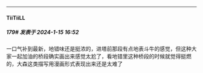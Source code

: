 
*****

####  TiiTiiLL  
##### 179#       发表于 2024-1-15 16:52

一口气补到最新，地错味还是挺浓的，进塔前那段有点地表斗牛的感觉，但这种大家一起加油的桥段确实画出来感觉太尬了，看地错里这种桥段的时候就觉得挺燃的，大森这类描写用漫画形式表现出来还是太难了

